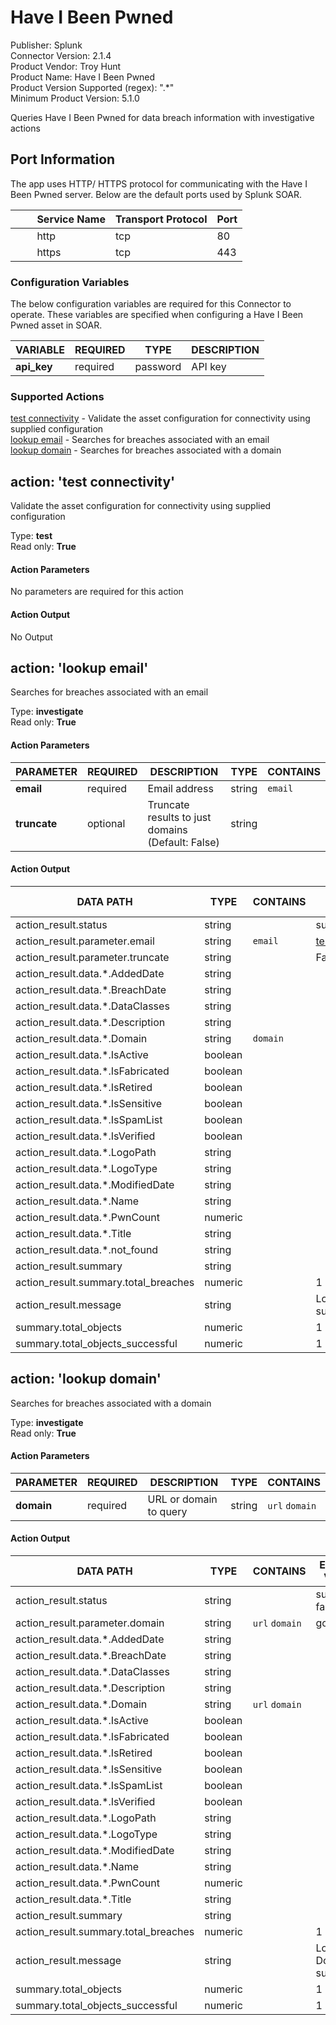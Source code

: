 [comment]: # "Auto-generated SOAR connector documentation"
# Have I Been Pwned

Publisher: Splunk  
Connector Version: 2.1.4  
Product Vendor: Troy Hunt  
Product Name: Have I Been Pwned  
Product Version Supported (regex): ".\*"  
Minimum Product Version: 5.1.0  

Queries Have I Been Pwned for data breach information with investigative actions

[comment]: # " File: README.md"
[comment]: # "  Copyright (c) 2016-2023 Splunk Inc."
[comment]: # ""
[comment]: # "Licensed under the Apache License, Version 2.0 (the 'License');"
[comment]: # "you may not use this file except in compliance with the License."
[comment]: # "You may obtain a copy of the License at"
[comment]: # ""
[comment]: # "    http://www.apache.org/licenses/LICENSE-2.0"
[comment]: # ""
[comment]: # "Unless required by applicable law or agreed to in writing, software distributed under"
[comment]: # "the License is distributed on an 'AS IS' BASIS, WITHOUT WARRANTIES OR CONDITIONS OF ANY KIND,"
[comment]: # "either express or implied. See the License for the specific language governing permissions"
[comment]: # "and limitations under the License."
[comment]: # ""
## Port Information

The app uses HTTP/ HTTPS protocol for communicating with the Have I Been Pwned server. Below are the
default ports used by Splunk SOAR.

|         Service Name | Transport Protocol | Port |
|----------------------|--------------------|------|
|         http         | tcp                | 80   |
|         https        | tcp                | 443  |


### Configuration Variables
The below configuration variables are required for this Connector to operate.  These variables are specified when configuring a Have I Been Pwned asset in SOAR.

VARIABLE | REQUIRED | TYPE | DESCRIPTION
-------- | -------- | ---- | -----------
**api_key** |  required  | password | API key

### Supported Actions  
[test connectivity](#action-test-connectivity) - Validate the asset configuration for connectivity using supplied configuration  
[lookup email](#action-lookup-email) - Searches for breaches associated with an email  
[lookup domain](#action-lookup-domain) - Searches for breaches associated with a domain  

## action: 'test connectivity'
Validate the asset configuration for connectivity using supplied configuration

Type: **test**  
Read only: **True**

#### Action Parameters
No parameters are required for this action

#### Action Output
No Output  

## action: 'lookup email'
Searches for breaches associated with an email

Type: **investigate**  
Read only: **True**

#### Action Parameters
PARAMETER | REQUIRED | DESCRIPTION | TYPE | CONTAINS
--------- | -------- | ----------- | ---- | --------
**email** |  required  | Email address | string |  `email` 
**truncate** |  optional  | Truncate results to just domains (Default: False) | string | 

#### Action Output
DATA PATH | TYPE | CONTAINS | EXAMPLE VALUES
--------- | ---- | -------- | --------------
action_result.status | string |  |   success  failed 
action_result.parameter.email | string |  `email`  |   test@gmail.com 
action_result.parameter.truncate | string |  |   False 
action_result.data.\*.AddedDate | string |  |  
action_result.data.\*.BreachDate | string |  |  
action_result.data.\*.DataClasses | string |  |  
action_result.data.\*.Description | string |  |  
action_result.data.\*.Domain | string |  `domain`  |  
action_result.data.\*.IsActive | boolean |  |  
action_result.data.\*.IsFabricated | boolean |  |  
action_result.data.\*.IsRetired | boolean |  |  
action_result.data.\*.IsSensitive | boolean |  |  
action_result.data.\*.IsSpamList | boolean |  |  
action_result.data.\*.IsVerified | boolean |  |  
action_result.data.\*.LogoPath | string |  |  
action_result.data.\*.LogoType | string |  |  
action_result.data.\*.ModifiedDate | string |  |  
action_result.data.\*.Name | string |  |  
action_result.data.\*.PwnCount | numeric |  |  
action_result.data.\*.Title | string |  |  
action_result.data.\*.not_found | string |  |  
action_result.summary | string |  |  
action_result.summary.total_breaches | numeric |  |   1 
action_result.message | string |  |   Lookup Email succeeded 
summary.total_objects | numeric |  |   1 
summary.total_objects_successful | numeric |  |   1   

## action: 'lookup domain'
Searches for breaches associated with a domain

Type: **investigate**  
Read only: **True**

#### Action Parameters
PARAMETER | REQUIRED | DESCRIPTION | TYPE | CONTAINS
--------- | -------- | ----------- | ---- | --------
**domain** |  required  | URL or domain to query | string |  `url`  `domain` 

#### Action Output
DATA PATH | TYPE | CONTAINS | EXAMPLE VALUES
--------- | ---- | -------- | --------------
action_result.status | string |  |   success  failed 
action_result.parameter.domain | string |  `url`  `domain`  |   google.com 
action_result.data.\*.AddedDate | string |  |  
action_result.data.\*.BreachDate | string |  |  
action_result.data.\*.DataClasses | string |  |  
action_result.data.\*.Description | string |  |  
action_result.data.\*.Domain | string |  `url`  `domain`  |  
action_result.data.\*.IsActive | boolean |  |  
action_result.data.\*.IsFabricated | boolean |  |  
action_result.data.\*.IsRetired | boolean |  |  
action_result.data.\*.IsSensitive | boolean |  |  
action_result.data.\*.IsSpamList | boolean |  |  
action_result.data.\*.IsVerified | boolean |  |  
action_result.data.\*.LogoPath | string |  |  
action_result.data.\*.LogoType | string |  |  
action_result.data.\*.ModifiedDate | string |  |  
action_result.data.\*.Name | string |  |  
action_result.data.\*.PwnCount | numeric |  |  
action_result.data.\*.Title | string |  |  
action_result.summary | string |  |  
action_result.summary.total_breaches | numeric |  |   1 
action_result.message | string |  |   Lookup Domain succeeded 
summary.total_objects | numeric |  |   1 
summary.total_objects_successful | numeric |  |   1 